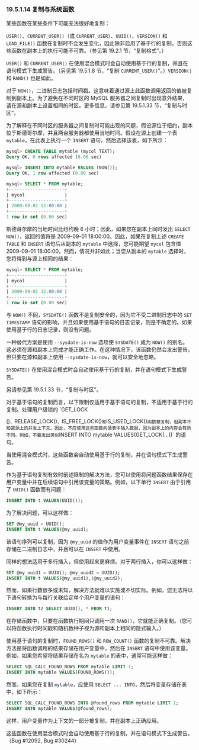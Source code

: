 ### 19.5.1.14 复制与系统函数

某些函数在某些条件下可能无法很好地复制：

`USER()`、`CURRENT_USER()`（或 `CURRENT_USER`）、`UUID()`、`VERSION()` 和 `LOAD_FILE()` 函数在复制时不会发生变化，因此除非启用了基于行的复制，否则这些函数在副本上的执行可能不可靠。（参见第 19.2.1 节，“复制格式”。）

`USER()` 和 `CURRENT_USER()` 在使用混合模式时会自动使用基于行的复制，并且在语句模式下生成警告。（另见第 19.5.1.8 节，“复制 `CURRENT_USER()`”。）`VERSION()` 和 `RAND()` 也是如此。

对于 `NOW()`，二进制日志包括时间戳。这意味着通过源上此函数调用返回的值被复制到副本上。为了避免在不同时区的 MySQL 服务器之间复制时出现意外结果，请在源和副本上设置相同的时区。更多信息，请参见第 19.5.1.33 节，“复制与时区”。

为了解释在不同时区的服务器之间复制时可能出现的问题，假设源位于纽约，副本位于斯德哥尔摩，并且两台服务器都使用当地时间。假设在源上创建一个表 `mytable`，在此表上执行一个 `INSERT` 语句，然后选择该表，如下所示：

```sql
mysql> CREATE TABLE mytable (mycol TEXT);
Query OK, 0 rows affected (0.06 sec)

mysql> INSERT INTO mytable VALUES (NOW());
Query OK, 1 row affected (0.00 sec)

mysql> SELECT * FROM mytable;
+---------------------+
| mycol               |
+---------------------+
| 2009-09-01 12:00:00 |
+---------------------+
1 row in set (0.00 sec)
```

斯德哥尔摩的当地时间比纽约晚 6 小时；因此，如果您在副本上同时发出 `SELECT NOW()`，返回的值将是 2009-09-01 18:00:00。因此，如果在复制上述 `CREATE TABLE` 和 `INSERT` 语句后从副本的 `mytable` 中选择，您可能期望 `mycol` 包含值 2009-09-01 18:00:00。然而，情况并非如此；当您从副本的 `mytable` 选择时，您将得到与源上相同的结果：

```sql
mysql> SELECT * FROM mytable;
+---------------------+
| mycol               |
+---------------------+
| 2009-09-01 12:00:00 |
+---------------------+
1 row in set (0.00 sec)
```

与 `NOW()` 不同，`SYSDATE()` 函数不是复制安全的，因为它不受二进制日志中的 `SET TIMESTAMP` 语句的影响，并且如果使用基于语句的日志记录，则是不确定的。如果使用基于行的日志记录，则没有问题。

一种替代方案是使用 `--sysdate-is-now` 选项使 `SYSDATE()` 成为 `NOW()` 的别名。这必须在源和副本上完成才能正确工作。在这种情况下，该函数仍然会发出警告，但只要在源和副本上使用 `--sysdate-is-now`，就可以安全地忽略。

`SYSDATE()` 在使用混合模式时会自动使用基于行的复制，并在语句模式下生成警告。

另请参见第 19.5.1.33 节，“复制与时区”。

对于基于语句的复制而言，以下限制仅适用于基于语句的复制，不适用于基于行的复制。处理用户级锁的 `GET_LOCK

()`、`RELEASE_LOCK()`、`IS_FREE_LOCK()` 和 `IS_USED_LOCK()` 函数被复制，但副本不知道源上的并发上下文。因此，不应使用这些函数向源表中插入数据，因为副本上的内容会有所不同。例如，不要发出类似 `INSERT INTO mytable VALUES(GET_LOCK(...))` 的语句。

当使用混合模式时，这些函数会自动使用基于行的复制，并在语句模式下生成警告。

作为基于语句复制有效时前述限制的解决方法，您可以使用将问题函数结果保存在用户变量中并在后续语句中引用该变量的策略。例如，以下单行 `INSERT` 由于引用了 `UUID()` 函数而有问题：

```sql
INSERT INTO t VALUES(UUID());
```

为了解决问题，可以这样做：

```sql
SET @my_uuid = UUID();
INSERT INTO t VALUES(@my_uuid);
```

该语句序列可以复制，因为 `@my_uuid` 的值作为用户变量事件在 `INSERT` 语句之前存储在二进制日志中，并且可以在 `INSERT` 中使用。

同样的想法适用于多行插入，但使用起来更麻烦。对于两行插入，你可以这样做：

```sql
SET @my_uuid1 = UUID(); @my_uuid2 = UUID();
INSERT INTO t VALUES(@my_uuid1),(@my_uuid2);
```

然而，如果行数很多或未知，解决方法就难以实施或不切实际。例如，您无法将以下语句转换为与每行关联给定单个用户变量的语句：

```sql
INSERT INTO t2 SELECT UUID(), * FROM t1;
```

在存储函数中，只要在函数执行期间只调用一次 `RAND()`，它就能正确复制。（您可以将函数执行时间戳和随机数种子视为源和副本上相同的隐式输入。）

使用基于语句的复制时，`FOUND_ROWS()` 和 `ROW_COUNT()` 函数的复制不可靠。解决方法是将函数调用的结果存储在用户变量中，然后在 `INSERT` 语句中使用该变量。例如，如果您希望将结果存储在名为 `mytable` 的表中，通常可能这样做：

```sql
SELECT SQL_CALC_FOUND_ROWS FROM mytable LIMIT 1;
INSERT INTO mytable VALUES(FOUND_ROWS());
```

然而，如果您在复制 `mytable`，应使用 `SELECT ... INTO`，然后将变量存储在表中，如下所示：

```sql
SELECT SQL_CALC_FOUND_ROWS INTO @found_rows FROM mytable LIMIT 1;
INSERT INTO mytable VALUES(@found_rows);
```

这样，用户变量作为上下文的一部分被复制，并在副本上正确应用。

这些函数在使用混合模式时会自动使用基于行的复制，并在语句模式下生成警告。（Bug #12092, Bug #30244）